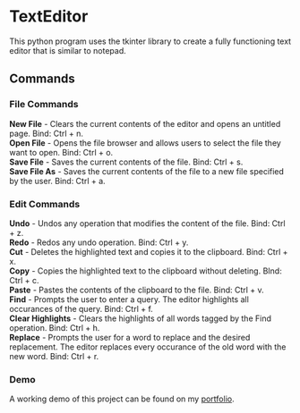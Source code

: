 # TextEditor
This python program uses the tkinter library to create a fully functioning text editor that is similar to notepad. 

## Commands

### File Commands
**New File** - Clears the current contents of the editor and opens an untitled page. Bind: Ctrl + n.  
**Open File** - Opens the file browser and allows users to select the file they want to open. Bind: Ctrl + o.  
**Save File** - Saves the current contents of the file. Bind: Ctrl + s.  
**Save File As** - Saves the current contents of the file to a new file specified by the user. Bind: Ctrl + a.  

### Edit Commands
**Undo** - Undos any operation that modifies the content of the file. Bind: Ctrl + z.  
**Redo** - Redos any undo operation. Bind: Ctrl + y.  
**Cut** - Deletes the highlighted text and copies it to the clipboard. Bind: Ctrl + x.  
**Copy** - Copies the highlighted text to the clipboard without deleting. BInd: Ctrl + c.  
**Paste** - Pastes the contents of the clipboard to the file. Bind: Ctrl + v.  
**Find** - Prompts the user to enter a query. The editor highlights all occurances of the query. Bind: Ctrl + f.  
**Clear Highlights** - Clears the highlights of all words tagged by the Find operation. Bind: Ctrl + h.  
**Replace** - Prompts the user for a word to replace and the desired replacement. The editor replaces every occurance of the old word with the new word. Bind: Ctrl + r.  


### Demo
A working demo of this project can be found on my [portfolio](https://ajaytalanki.github.io/portfolio/).
